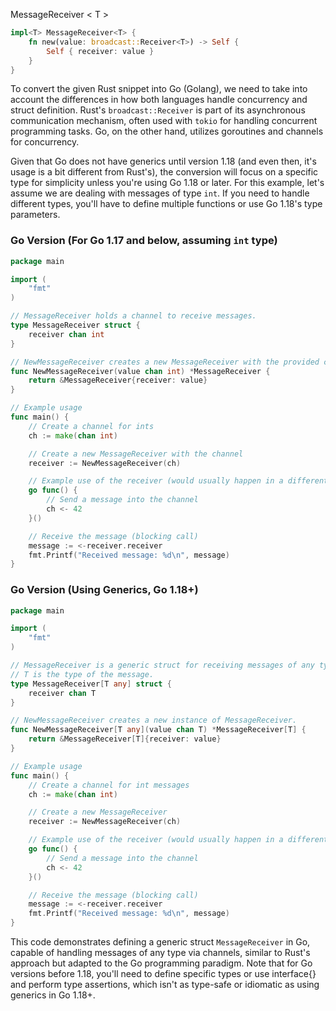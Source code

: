 MessageReceiver < T >

```rust
impl<T> MessageReceiver<T> {
    fn new(value: broadcast::Receiver<T>) -> Self {
        Self { receiver: value }
    }
}
```


To convert the given Rust snippet into Go (Golang), we need to take into account the differences in how both languages handle concurrency and struct definition. Rust's `broadcast::Receiver` is part of its asynchronous communication mechanism, often used with `tokio` for handling concurrent programming tasks. Go, on the other hand, utilizes goroutines and channels for concurrency.

Given that Go does not have generics until version 1.18 (and even then, it's usage is a bit different from Rust's), the conversion will focus on a specific type for simplicity unless you're using Go 1.18 or later. For this example, let's assume we are dealing with messages of type `int`. If you need to handle different types, you'll have to define multiple functions or use Go 1.18's type parameters.

### Go Version (For Go 1.17 and below, assuming `int` type)

```go
package main

import (
	"fmt"
)

// MessageReceiver holds a channel to receive messages.
type MessageReceiver struct {
	receiver chan int
}

// NewMessageReceiver creates a new MessageReceiver with the provided channel.
func NewMessageReceiver(value chan int) *MessageReceiver {
	return &MessageReceiver{receiver: value}
}

// Example usage
func main() {
	// Create a channel for ints
	ch := make(chan int)

	// Create a new MessageReceiver with the channel
	receiver := NewMessageReceiver(ch)

	// Example use of the receiver (would usually happen in a different goroutine)
	go func() {
		// Send a message into the channel
		ch <- 42
	}()

	// Receive the message (blocking call)
	message := <-receiver.receiver
	fmt.Printf("Received message: %d\n", message)
}
```

### Go Version (Using Generics, Go 1.18+)

```go
package main

import (
	"fmt"
)

// MessageReceiver is a generic struct for receiving messages of any type.
// T is the type of the message.
type MessageReceiver[T any] struct {
	receiver chan T
}

// NewMessageReceiver creates a new instance of MessageReceiver.
func NewMessageReceiver[T any](value chan T) *MessageReceiver[T] {
	return &MessageReceiver[T]{receiver: value}
}

// Example usage
func main() {
	// Create a channel for int messages
	ch := make(chan int)

	// Create a new MessageReceiver
	receiver := NewMessageReceiver(ch)

	// Example use of the receiver (would usually happen in a different goroutine)
	go func() {
		// Send a message into the channel
		ch <- 42
	}()

	// Receive the message (blocking call)
	message := <-receiver.receiver
	fmt.Printf("Received message: %d\n", message)
}
```

This code demonstrates defining a generic struct `MessageReceiver` in Go, capable of handling messages of any type via channels, similar to Rust's approach but adapted to the Go programming paradigm. Note that for Go versions before 1.18, you'll need to define specific types or use interface{} and perform type assertions, which isn't as type-safe or idiomatic as using generics in Go 1.18+.